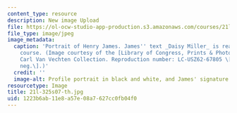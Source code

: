 ```yaml
---
content_type: resource
description: New image Upload
file: https://ol-ocw-studio-app-production.s3.amazonaws.com/courses/21l-325-small-wonders-staying-alive-spring-2007/1223b6ab11e8a57e08a7627cc0fb04f0_21l-325s07-th.jpg
file_type: image/jpeg
image_metadata:
  caption: 'Portrait of Henry James. James'' text _Daisy Miller_ is read during this
    course. (Image courtesy of the [Library of Congress, Prints & Photographs Division](http://www.loc.gov/rr/print/),
    Carl Van Vechten Collection. Reproduction number: LC-USZ62-67805 \[b&w film copy
    neg.\].)'
  credit: ''
  image-alt: Profile portrait in black and white, and James' signature appears below.
resourcetype: Image
title: 21l-325s07-th.jpg
uid: 1223b6ab-11e8-a57e-08a7-627cc0fb04f0
---
```

